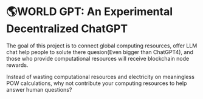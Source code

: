 # 🌎WORLD GPT: An Experimental Decentralized ChatGPT

The goal of this project is to connect global computing resources, offer LLM chat help people to solute there quesion(Even bigger than ChatGPT4), and those who provide computational resources will receive blockchain node rewards.

Instead of wasting computational resources and electricity on meaningless POW calculations, why not contribute your computing resources to help answer human questions?